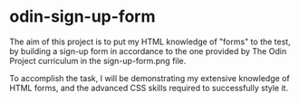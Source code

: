 # odin-sign-up-form

The aim of this project is to put my HTML knowledge of "forms" to the test, by building a sign-up form in accordance to the one provided by The Odin Project curriculum in the sign-up-form.png file.

To accomplish the task, I will be demonstrating my extensive knowledge of HTML forms, and the advanced CSS skills required to successfully style it.
